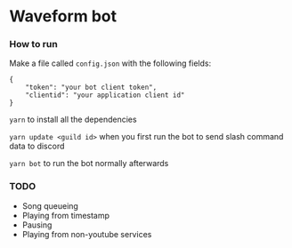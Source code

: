# Waveform bot

### How to run

Make a file called `config.json` with the following fields:

    {
        "token": "your bot client token",
        "clientid": "your application client id"
    }

`yarn` to install all the dependencies

`yarn update <guild id>` when you first run the bot to send slash command data to discord

`yarn bot` to run the bot normally afterwards

### TODO

 - Song queueing
 - Playing from timestamp
 - Pausing
 - Playing from non-youtube services